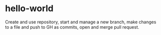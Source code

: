 # hello-world
Create and use repository, start and manage a new branch, make changes to a file and push to GH as commits, open and merge pull request.

